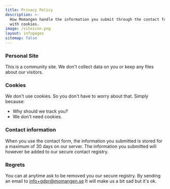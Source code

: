 ```yaml
---
title: Privacy Policy
description: >-
  How Momangen handle the information you submit through the contact form and what we do
  with cookies.
image: /siteicon.png
layout: infopages
sitemap: false
---
```


### Personal Site

This is a community site. We don't collect data on you or keep any files about our visitors.

### Cookies

We don't use cookies. So you don't have to worry about that. Simply because:

* Why should we track you?
* We don't need cookies.

### Contact information

When you use the contact form, the information you submitted is stored for a maximum of 30 days on our server. The information you submitted will however be added to our secure contact registry.

### Regrets

You can at anytime ask to be removed you our secure registry. By sending an email to <a href="mailto:info+gdpr@momangen.se">info+gdpr@momangen.se</a> It will make us a bit sad but it's ok.